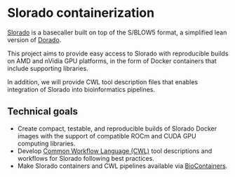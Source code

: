 Slorado containerization
========================

[Slorado][slorado] is a basecaller built on top of the S/BLOW5 format, a
simplified lean version of [Dorado][dorado].

This project aims to provide easy access to Slorado with reproducible builds on
AMD and nVidia GPU platforms, in the form of Docker containers that include
supporting libraries.

In addition, we will provide CWL tool description files that enables
integration of Slorado into bioinformatics pipelines.

Technical goals
---------------

- Create compact, testable, and reproducible builds of Slorado Docker images
  with the support of compatible ROCm and CUDA GPU computing libraries.
- Develop [Common Workflow Language (CWL)][cwl] tool descriptions and workflows
  for Slorado following best practices.
- Make Slorado containers and CWL pipelines available via [BioContainers][bc].


[slorado]: https://github.com/BonsonW/slorado
[dorado]: https://github.com/nanoporetech/dorado
[cwl]: https://www.commonwl.org/
[bc]: https://biocontainers.pro/
